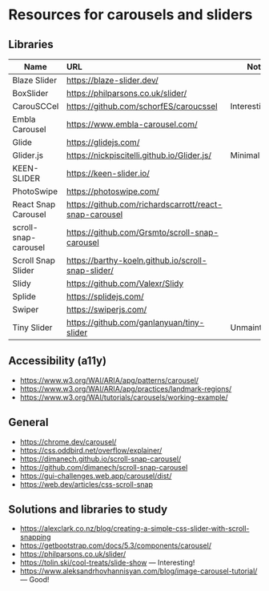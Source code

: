
Resources for carousels and sliders
================================================================================


Libraries
----------------------------------------

| Name                  | URL                                                       | Notes            |
|---------------------  |:----------------------------------------------------------|------------------|
| Blaze Slider          | <https://blaze-slider.dev/>                               |                  |
| BoxSlider             | <https://philparsons.co.uk/slider/>                       |                  |
| CarouSCCel            | <https://github.com/schorfES/caroucssel>                  | Interesting!     |
| Embla Carousel        | <https://www.embla-carousel.com/>                         |                  |
| Glide                 | <https://glidejs.com/>                                    |                  |
| Glider.js             | <https://nickpiscitelli.github.io/Glider.js/>             | Minimal          |
| KEEN-SLIDER           | <https://keen-slider.io/>                                 |                  |
| PhotoSwipe            | <https://photoswipe.com/>                                 |                  |
| React Snap Carousel   | <https://github.com/richardscarrott/react-snap-carousel>  |                  |
| scroll-snap-carousel  | <https://github.com/Grsmto/scroll-snap-carousel>          |                  |
| Scroll Snap Slider    | <https://barthy-koeln.github.io/scroll-snap-slider/>      |                  |
| Slidy                 | <https://github.com/Valexr/Slidy>                         |                  |
| Splide                | <https://splidejs.com/>                                   |                  |
| Swiper                | <https://swiperjs.com/>                                   |                  |
| Tiny Slider           | <https://github.com/ganlanyuan/tiny-slider>               | Unmaintained?    |


Accessibility (a11y)
----------------------------------------

-   <https://www.w3.org/WAI/ARIA/apg/patterns/carousel/>
-   <https://www.w3.org/WAI/ARIA/apg/practices/landmark-regions/>
-   <https://www.w3.org/WAI/tutorials/carousels/working-example/>


General
----------------------------------------

-   <https://chrome.dev/carousel/>
-   <https://css.oddbird.net/overflow/explainer/>
-   <https://dimanech.github.io/scroll-snap-carousel/>
-   <https://github.com/dimanech/scroll-snap-carousel>
-   <https://gui-challenges.web.app/carousel/dist/>
-   <https://web.dev/articles/css-scroll-snap>


Solutions and libraries to study
----------------------------------------

-   <https://alexclark.co.nz/blog/creating-a-simple-css-slider-with-scroll-snapping>
-   <https://getbootstrap.com/docs/5.3/components/carousel/>
-   <https://philparsons.co.uk/slider/>
-   <https://tolin.ski/cool-treats/slide-show> — Interesting!
-   <https://www.aleksandrhovhannisyan.com/blog/image-carousel-tutorial/> — Good!
